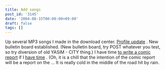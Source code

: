```yaml
---
title: Add songs
post_id: '3145'
date: '2004-08-15T00:00:00+09:00'
draft: false
tags: []
---
```


Up several MP3 songs I made in the download center. [Profile update](/category/about) . New bulletin board established. (New bulletin board, try POST whatever you test, so try diversion of old YASiM - CITY thing.) I have time [to write a comic report](/3148) if I [have time](/3148) . (Oh, it is a chill that the intention of the comic report will be a report on the ... It is really cold in the middle of the road hit by rain.